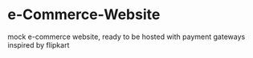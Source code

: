 # e-Commerce-Website
mock e-commerce website, ready to be hosted with payment gateways
inspired by flipkart
